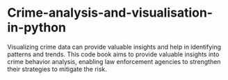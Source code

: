 # Crime-analysis-and-visualisation-in-python
Visualizing crime data can provide valuable insights and help in identifying patterns and trends. This code book aims to provide valuable insights into crime behavior analysis, enabling law enforcement agencies to strengthen their strategies to mitigate the risk.
